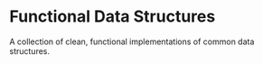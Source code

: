 # Functional Data Structures

A collection of clean, functional implementations of common data structures.